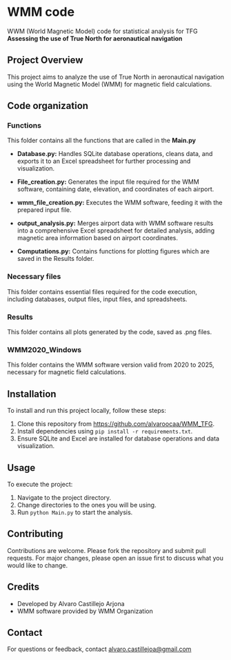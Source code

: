 # WMM code

WWM (World Magnetic Model) code for statistical analysis for TFG **Assessing the use of True North for aeronautical navigation**

## Project Overview

This project aims to analyze the use of True North in aeronautical navigation using the World Magnetic Model (WMM) for magnetic field calculations.

## Code organization

### Functions

This folder contains all the functions that are called in the **Main.py**

- **Database.py:** Handles SQLite database operations, cleans data, and exports it to an Excel spreadsheet for further processing and visualization.
  
- **File_creation.py:** Generates the input file required for the WMM software, containing date, elevation, and coordinates of each airport.
  
- **wmm_file_creation.py:** Executes the WMM software, feeding it with the prepared input file.
  
- **output_analysis.py:** Merges airport data with WMM software results into a comprehensive Excel spreadsheet for detailed analysis, adding magnetic area information based on airport coordinates.
  
- **Computations.py:** Contains functions for plotting figures which are saved in the Results folder.

### Necessary files

This folder contains essential files required for the code execution, including databases, output files, input files, and spreadsheets.

### Results

This folder contains all plots generated by the code, saved as .png files.

### WMM2020_Windows

This folder contains the WMM software version valid from 2020 to 2025, necessary for magnetic field calculations.

## Installation

To install and run this project locally, follow these steps:

1. Clone this repository from https://github.com/alvaroocaa/WMM_TFG.
2. Install dependencies using `pip install -r requirements.txt`.
3. Ensure SQLite and Excel are installed for database operations and data visualization.

## Usage

To execute the project:

1. Navigate to the project directory.
2. Change directories to the ones you will be using.
3. Run `python Main.py` to start the analysis.

## Contributing

Contributions are welcome. Please fork the repository and submit pull requests. For major changes, please open an issue first to discuss what you would like to change.

## Credits

- Developed by Alvaro Castillejo Arjona
- WMM software provided by WMM Organization

## Contact

For questions or feedback, contact alvaro.castillejoa@gmail.com
